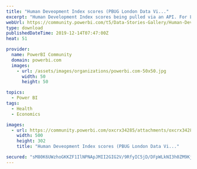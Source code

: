```yaml
---
title: "Human Deveopment Index scores (PBUG London Data Vi..."
excerpt: "Human Development Index scores being pulled via an API. For London PBUG hosted by"
webUrl: https://community.powerbi.com/t5/Data-Stories-Gallery/Human-Deveopment-Index-scores-PBUG-London-Data-Visualisation/m-p/875397
type: download
publishedDateTime: 2019-12-14T07:47:00Z
heat: 51

provider:
  name: PowerBI Community
  domain: powerbi.com
  images:
    - url: /assets/images/organizations/powerbi.com-50x50.jpg
      width: 50
      height: 50

topics:
  - Power BI
tags:
  - Health
  - Economics

images:
  - url: https://community.powerbi.com/oxcrx34285/attachments/oxcrx34285/DataStoriesGallery/3191/1/UNDP-logo.jpg
    width: 500
    height: 302
    title: "Human Deveopment Index scores (PBUG London Data Vi..."

secured: "sM80K6UWzhoGKKZF1IlNPNApJMII2GIG2V/9RfyIC5jD/DFpWLkNI3h0ZM9Kjbmyw2xM60tP65IzD/tPC1Dx++K2mqbGLc8GaurWyH8khtUaSqMeHIHeovM2Wh52Qb53iM+bvOHVeYvV+tEBJcpL7mSzYTmdYSC7Vp65t9wQQ33Tq/A8v91s52Sor/aK9cuL88VmTbLByilSPBe+UgeY/FdIJSgS43wvymBhqtn7xGrMs6AA2seJFN7AjR/zo8iUQ+IfN4AT4XIwd9Td70FjnWRa4S41rCIOrF6g0NLw+CY1ODiJZbg5nut7WibjOVjr/PZ8KCSUlVha0o2JQeyPMxTdQzuUXDMAVy525PjrcJXdDiAbjAbQ5nWaE9LWQ/0F;kzP8vAgFFMoSA9DyIW7A3w=="
---
```


